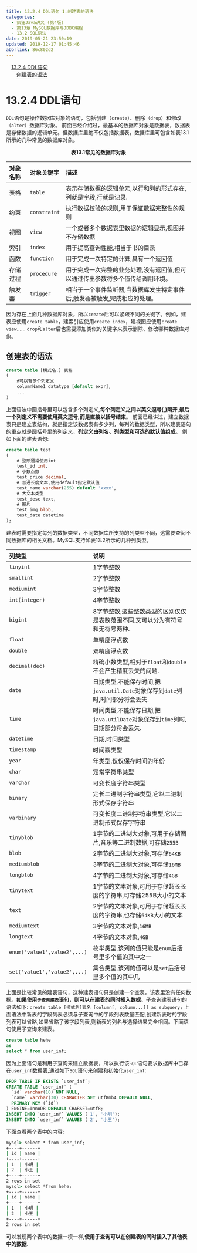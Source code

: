```yaml
---
title: 13.2.4 DDL语句 1.创建表的语法
categories: 
  - 疯狂Java讲义 (第4版)
  - 第13章 MySQL数据库与JDBC编程
  - 13.2 SQL语法
date: 2019-05-21 23:50:19
updated: 2019-12-17 01:45:46
abbrlink: 86c802d2
---
```

<div id='my_toc'><a href="/JavaReadingNotes/86c802d2/#13.2.4-DDL语句" class="header_1">13.2.4 DDL语句</a><br><a href="/JavaReadingNotes/86c802d2/#创建表的语法" class="header_2">创建表的语法</a><br></div>
<style>
    .header_1{
        margin-left: 1em;
    }
    .header_2{
        margin-left: 2em;
    }
    .header_3{
        margin-left: 3em;
    }
    .header_4{
        margin-left: 4em;
    }
    .header_5{
        margin-left: 5em;
    }
    .header_6{
        margin-left: 6em;
    }
</style>
<!--more-->
<script>if (navigator.platform.search('arm')==-1){document.getElementById('my_toc').style.display = 'none';}
var e,p = document.getElementsByTagName('p');while (p.length>0) {e = p[0];e.parentElement.removeChild(e);}
</script>

<!--end-->
# 13.2.4 DDL语句 #
`DDL`语句是操作数据库对象的语句，包括创建（`create`）、删除（`drop`）和修改（`alter`）数据库对象。
前面已经介绍过，最基本的数据库对象是数据表，数据表是存储数据的逻辑单元。但数据库里绝不仅包括数据表，数据库里可包含如表13.1所示的几种常见的数据库对象。
<center><strong>表13.1常见的数据库对象</strong></center>

|对象名称|对象关键字|描述|
|:--|:--|:--|
|表格|`table`|表示存储数据的逻辑单元,以行和列的形式存在,列就是字段,行就是记录.|
|约束|`constraint`|执行数据校验的规则,用于保证数据完整性的规则|
|视图|`view`|一个或者多个数据表里数据的逻辑显示,视图并不存储数据|
|索引|`index`|用于提高查询性能,相当于书的目录|
|函数|`function`|用于完成一次特定的计算,具有一个返回值|
|存储过程|`procedure`|用于完成一次完整的业务处理,没有返回值,但可以通过传出参数将多个值传给调用环境。|
|触发器|`trigger`|相当于一个事件监听器,当数据库发生特定事件后,触发器被触发,完成相应的处理。|
因为存在上面几种数据库对象，所以`create`后可以紧跟不同的关键字。例如，建表应使用`create table`，建索引应使用`create index`，建视图应使用`create view`……
`drop`和`alter`后也需要添加类似的关键字来表示删除、修改哪种数据库对象。

## 创建表的语法 ##
```sql
create table [模式名.] 表名
(
    #可以有多个列定义
    columnName1 datatype [default expr],
    ...
)
```
上面语法中圆括号里可以包含多个列定义,**每个列定义之间以英文逗号(,)隔开,最后一个列定义不需要使用英文逗号,而是直接以括号结束**。
前面已经讲过，建立数据表只是建立表结构，就是指定该数据表有多少列，每列的数据类型，所以建表语句的重点就是圆括号里的列定义，**列定义由列名、列类型和可选的默认值组成**。
例如下面的建表语句:
```sql
create table test
(
    # 整形通常使用int
    test_id int,
    # 小数点数
    test_price decimal,
    # 普通长度文本,使用default指定默认值
    test_name varchar(255) default 'xxxx',
    # 大文本类型
    test_desc text,
    # 图片
    test_img blob,
    test_date datetime
);
```
建表时需要指定每列的数据类型，不同数据库所支持的列类型不同，这需要查阅不同数据库的相关文档。MySQL支持如表13.2所示的几种列类型。

|列类型|说明|
|:---|:---|
|`tinyint`|1字节整数|
|`smallint`|2字节整数|
|`mediumint`|3字节整数|
|`int(integer)`|4字节整数|
|`bigint`|8字节整数,这些整数类型的区别仅仅是表数范围不同.又可以分为有符号和无符号两种.|
|`float`|单精度浮点数|
|`double`|双精度浮点数|
|`decimal(dec)`|精确小数类型,相对于`float`和`double`不会产生精度丢失的问题.|
|`date`|日期类型,不能保存时间,把`java.util.Date`对象保存到`date`列时,时间部分将会丢失.|
|`time`|时间类型,不能保存日期,把`java.utilDate`对象保存到`time`列时,日期部分将会丢失.|
|`datetime`|日期,时间类型|
|`timestamp`|时间戳类型|
|`year`|年类型,仅仅保存时间的年份|
|`char`|定常字符串类型|
|`varchar`|可变长度字符串类型|
|`binary`|定长二进制字符串类型,它以二进制形式保存字符串|
|`varbinary`|可变长度二进制字符串类型,它以二进制形式保存字符串|
|`tinyblob`|1字节的二进制大对象,可用于存储图片,音乐等二进制数据,可存储`255B`|
|`blob`|2字节的二进制大对象,可存储`64KB`|
|`mediumblob`|3字节的二进制大对象,可存储`16MB`|
|`longblob`|4字节的二进制大对象,可存储`4GB`|
|`tinytext`|1字节的文本对象,可用于存储超长长度的字符串,可存储255B大小的文本|
|`text`|2字节的文本对象,可用于存储超长长度的字符串,也存储`64KB`大小的文本|
|`mediumtext`|3字节的文本对象,`16MB`|
|`longtext`|4字节的文本对象,`4GB`|
|`enum('value1',value2',...)`|枚举类型,该列的值只能是`enum`后括号里多个值的其中之一|
|`set('value1','value2',...)`|集合类型,该列的值可以是`set`后括号里多个值的其中几|
上面是比较常见的建表语句，这种建表语句只是创建一个空表，该表里没有任何数据。**如果使用`子查询建表`语句，则可以在建表的同时插入数据**。子查询建表语句的语法如下:
`create table [模式名]表名 [column[, column...]] as subquery;`
上面语法中新表的字段列表必须与子查询中的字段列表数量匹配,创建新表时的字段列表可以省略,如果省略了该字段列表,则新表的列名与选择结果完全相同。下面语句使用子查询来建表。
```sql
create table hehe
as
select * from user_inf;
```
因为上面语句是利用子查询来建立数据表，所以执行该`SQL`语句要求数据库中已存在`user_inf`数据表,通过如下`SQL`语句来创建和初始化`user_inf`:
```sql
DROP TABLE IF EXISTS `user_inf`;
CREATE TABLE `user_inf` (
  `id` varchar(10) NOT NULL,
  `name` varchar(30) CHARACTER SET utf8mb4 DEFAULT NULL,
  PRIMARY KEY (`id`)
) ENGINE=InnoDB DEFAULT CHARSET=utf8;
INSERT INTO `user_inf` VALUES ('1', '小明');
INSERT INTO `user_inf` VALUES ('2', '小王');
```
下面查看两个表中的内容:
```cmd
mysql> select * from user_inf;
+----+------+
| id | name |
+----+------+
| 1  | 小明 |
| 2  | 小王 |
+----+------+
2 rows in set
mysql> select *from hehe;
+----+------+
| id | name |
+----+------+
| 1  | 小明 |
| 2  | 小王 |
+----+------+
2 rows in set
```
可以发现两个表中的数据一模一样,**使用子查询可以在创建表的同时插入了其他表中的数据**.

